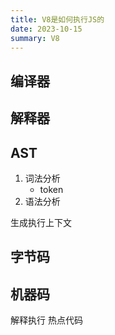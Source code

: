 ```yaml
---
title: V8是如何执行JS的
date: 2023-10-15
summary: V8
---
```


## 编译器

## 解释器

## AST
1. 词法分析
    - token
2. 语法分析

生成执行上下文

## 字节码

## 机器码
解释执行
热点代码